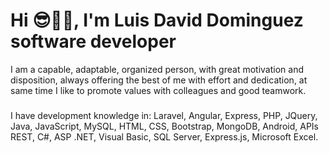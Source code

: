# Hi 😎👋🏽, I'm Luis David Dominguez software developer

I am a capable, adaptable, organized person, with great motivation and disposition, always offering the best of me with effort and dedication, at same time I like to promote values with colleagues and good teamwork.

###
I have development knowledge in: 
Laravel, 
Angular,
Express,
PHP, 
JQuery, 
Java, 
JavaScript, 
MySQL, 
HTML, 
CSS, 
Bootstrap, 
MongoDB, 
Android, 
APIs REST,
C#,
ASP .NET,
Visual Basic,
SQL Server,
Express.js,
Microsoft Excel.
